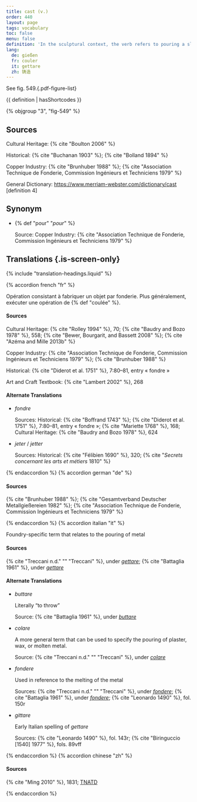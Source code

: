```yaml
---
title: cast (v.)
order: 440
layout: page
tags: vocabulary
toc: false
menu: false
definition: 'In the sculptural context, the verb refers to pouring a slurry or liquefied material (e.g., plaster, wax, metal) into a hollow matrix or {% def "mold" %} that will determine the shape of the material in order to produce a {% def "cast (n.)" %}.'
lang:
  de: gießen
  fr: couler
  it: gettare
  zh: 铸造
---
```


See fig. 549.{.pdf-figure-list}

{{ definition | hasShortcodes }}

{% objgroup "3", "fig-549" %}

## Sources

Cultural Heritage: {% cite "Boulton 2006" %}

Historical: {% cite "Buchanan 1903" %}; {% cite "Bolland 1894" %}

Copper Industry: {% cite "Brunhuber 1988" %}; {% cite "Association Technique de Fonderie, Commission Ingénieurs et Techniciens 1979" %}

General Dictionary: <https://www.merriam-webster.com/dictionary/cast> [definition 4]

## Synonym

- {% def "pour" "*pour*" %}

    Source: Copper Industry: {% cite "Association Technique de Fonderie, Commission Ingénieurs et Techniciens 1979" %}

## Translations {.is-screen-only}

<div class="accordion">
{% include "translation-headings.liquid" %}

{% accordion french "fr" %}

Opération consistant à fabriquer un objet par fonderie. Plus généralement, exécuter une opération de {% def "coulée" %}.

#### Sources

Cultural Heritage: {% cite "Rolley 1994" %}, 70; {% cite "Baudry and Bozo 1978" %}, 558; {% cite "Bewer, Bourgarit, and Bassett 2008" %}; {% cite "Azéma and Mille 2013b" %}

Copper Industry: {% cite "Association Technique de Fonderie, Commission Ingénieurs et Techniciens 1979" %}; {% cite "Brunhuber 1988" %}

Historical: {% cite "Diderot et al. 1751" %}, 7:80–81, entry « fondre »

Art and Craft Textbook: {% cite "Lambert 2002" %}, 268

#### Alternate Translations

- *fondre*

    Sources: Historical: {% cite "Boffrand 1743" %}; {% cite "Diderot et al. 1751" %}, 7:80–81, entry « fondre »; {% cite "Mariette 1768" %}, 168; Cultural Heritage: {% cite "Baudry and Bozo 1978" %}, 624

- *jeter* / *jetter*

    Sources: Historical: {% cite "Félibien 1690" %}, 320; {% cite "*Secrets concernant les arts et métiers* 1810" %}

{% endaccordion %}
{% accordion german "de" %}

#### Sources

{% cite "Brunhuber 1988" %}; {% cite "Gesamtverband Deutscher Metallgießereien 1982" %}; {% cite "Association Technique de Fonderie, Commission Ingénieurs et Techniciens 1979" %}

{% endaccordion %}
{% accordion italian "it" %}

Foundry-specific term that relates to the pouring of metal

#### Sources

{% cite "Treccani n.d." "" "Treccani" %}, under [*gettare*](http://www.treccani.it/vocabolario/gettare/); {% cite "Battaglia 1961" %}, under [*gettare*](http://www.gdli.it/pdf_viewer/Scripts/pdf.js/web/viewer.asp?file=/PDF/GDLI06/GDLI_06_ocr_726.pdf&parola=gettare)

#### Alternate Translations

- *buttare*

    Literally “to throw”

    Source: {% cite "Battaglia 1961" %}, under [*buttare*](http://www.gdli.it/JPG/GDLI02/00000472.jpg)

- *colare*

    A more general term that can be used to specify the pouring of plaster, wax, or molten metal.

    Source: {% cite "Treccani n.d." "" "Treccani" %}, under [*colare*](https://www.treccani.it/vocabolario/colare1/)

- *fondere*

    Used in reference to the melting of the metal

    Sources: {% cite "Treccani n.d." "" "Treccani" %}, under [*fondere*](http://www.treccani.it/vocabolario/fondere/); {% cite "Battaglia 1961" %}, under [*fondere*](http://www.gdli.it/pdf_viewer/Scripts/pdf.js/web/viewer.asp?file=/PDF/GDLI06/GDLI_06_ocr_137.pdf&parola=fondere); {% cite "Leonardo 1490" %}, fol. 150r

- *gittare*

    Early Italian spelling of *gettare*

    Sources: {% cite "Leonardo 1490" %}, fol. 143r; {% cite "Biringuccio [1540] 1977" %}, fols. 89vff

{% endaccordion %}
{% accordion chinese "zh" %}

#### Sources

{% cite "Ming 2010" %}, 1831; [TNATD](https://terms.naer.edu.tw/detail/11563468/?index=2)

{% endaccordion %}

</div>
